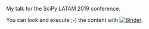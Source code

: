 My talk for the SciPy LATAM 2019 conference.

You can look and execute ;-) the content with [![Binder](https://mybinder.org/badge_logo.svg)](https://mybinder.org/v2/gh/damianavila/scipy_latam_2019/master?filepath=SciPyLATAM%202019%20talk.ipynb).
